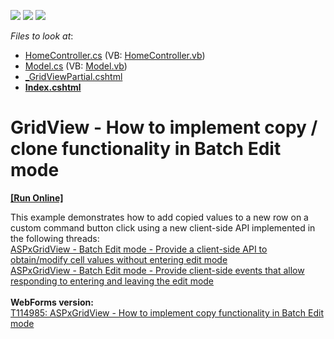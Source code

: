 <!-- default badges list -->
![](https://img.shields.io/endpoint?url=https://codecentral.devexpress.com/api/v1/VersionRange/128550233/14.1.5%2B)
[![](https://img.shields.io/badge/Open_in_DevExpress_Support_Center-FF7200?style=flat-square&logo=DevExpress&logoColor=white)](https://supportcenter.devexpress.com/ticket/details/T115891)
[![](https://img.shields.io/badge/📖_How_to_use_DevExpress_Examples-e9f6fc?style=flat-square)](https://docs.devexpress.com/GeneralInformation/403183)
<!-- default badges end -->
<!-- default file list -->
*Files to look at*:

* [HomeController.cs](./CS/T115891/Controllers/HomeController.cs) (VB: [HomeController.vb](./VB/T115891VB/Controllers/HomeController.vb))
* [Model.cs](./CS/T115891/Models/Model.cs) (VB: [Model.vb](./VB/T115891VB/Models/Model.vb))
* [_GridViewPartial.cshtml](./CS/T115891/Views/Home/_GridViewPartial.cshtml)
* **[Index.cshtml](./CS/T115891/Views/Home/Index.cshtml)**
<!-- default file list end -->
# GridView - How to implement copy / clone functionality in Batch Edit mode
<!-- run online -->
**[[Run Online]](https://codecentral.devexpress.com/128550233/)**
<!-- run online end -->


This example demonstrates how to add copied values to a new row on a custom command button click using a new client-side API implemented in the following threads:<br /><a href="https://www.devexpress.com/Support/Center/p/S172878">ASPxGridView - Batch Edit mode - Provide a client-side API to obtain/modify cell values without entering edit mode</a> <br /><a href="https://www.devexpress.com/Support/Center/p/S172826">ASPxGridView - Batch Edit mode - Provide client-side events that allow responding to entering and leaving the edit mode</a><br /><br /><strong>WebForms version:<br /></strong><a href="https://www.devexpress.com/Support/Center/p/T114985">T114985: ASPxGridView - How to implement copy functionality in Batch Edit mode</a>

<br/>


